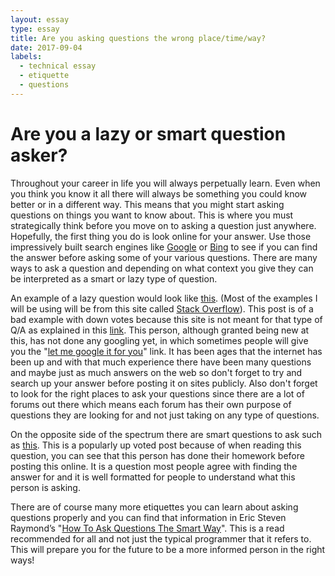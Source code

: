 ```yaml
---
layout: essay
type: essay
title: Are you asking questions the wrong place/time/way?
date: 2017-09-04
labels:
  - technical essay
  - etiquette
  - questions
---
```


# Are you a lazy or smart question asker?
Throughout your career in life you will always perpetually learn. Even when you think you know it all there will always be something you could know better or in a different way. This means that you might start asking questions on things you want to know about. This is where you must strategically think before you move on to asking a question just anywhere. Hopefully, the first thing you do is look online for your answer. Use those impressively built search engines like [Google](https://www.google.com/) or [Bing](https://www.bing.com/) to see if you can find the answer before asking some of your various questions. There are many ways to ask a question and depending on what context you give they can be interpreted as a smart or lazy type of question. 

An example of a lazy question would look like [this](https://stackoverflow.com/questions/45828845/tech-stack-required-to-understand-git-source-code). (Most of the examples I will be using will be from this site called [Stack Overflow](https://stackoverflow.com/)). This post is of a bad example with down votes because this site is not meant for that type of Q/A as explained in this [link](https://stackoverflow.com/tour). This person, although granted being new at this, has not done any googling yet, in which sometimes people will give you the "[let me google it for you](http://lmgtfy.com/?q=google)" link. It has been ages that the internet has been up and with that much experience there have been many questions and maybe just as much answers on the web so don't forget to try and search up your answer before posting it on sites publicly. Also don't forget to look for the right places to ask your questions since there are a lot of forums out there which means each forum has their own purpose of questions they are looking for and not just taking on any type of questions. 

On the opposite side of the spectrum there are smart questions to ask such as [this](https://stackoverflow.com/questions/477816/what-is-the-correct-json-content-type). This is a popularly up voted post because of when reading this question, you can see that this person has done their homework before posting this online. It is a question most people agree with finding the answer for and it is well formatted for people to understand what this person is asking.

There are of course many more etiquettes you can learn about asking questions properly and you can find that information in Eric Steven Raymond’s "[How To Ask Questions The Smart Way](http://www.catb.org/esr/faqs/smart-questions.html)". This is a read recommended for all and not just the typical programmer that it refers to. This will prepare you for the future to be a more informed person in the right ways!

